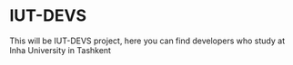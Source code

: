 # IUT-DEVS
This will be IUT-DEVS project, here you can find developers who study at Inha University in Tashkent
